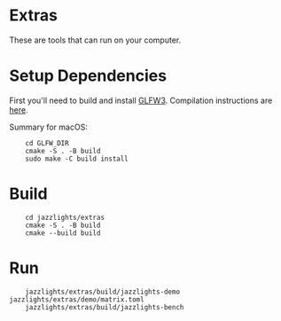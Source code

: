 # Extras

These are tools that can run on your computer.

# Setup Dependencies

First you'll need to build and install [GLFW3](https://www.glfw.org/).
Compilation instructions are [here](https://www.glfw.org/docs/latest/compile.html).

Summary for macOS:

```
    cd GLFW_DIR
    cmake -S . -B build
    sudo make -C build install
```

# Build

```
    cd jazzlights/extras
    cmake -S . -B build
    cmake --build build
```

# Run

```
    jazzlights/extras/build/jazzlights-demo jazzlights/extras/demo/matrix.toml
    jazzlights/extras/build/jazzlights-bench
```
